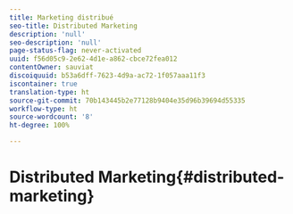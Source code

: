 ```yaml
---
title: Marketing distribué
seo-title: Distributed Marketing
description: 'null'
seo-description: 'null'
page-status-flag: never-activated
uuid: f56d05c9-2e62-4d1e-a862-cbce72fea012
contentOwner: sauviat
discoiquuid: b53a6dff-7623-4d9a-ac72-1f057aaa11f3
iscontainer: true
translation-type: ht
source-git-commit: 70b143445b2e77128b9404e35d96b39694d55335
workflow-type: ht
source-wordcount: '8'
ht-degree: 100%

---
```



# Distributed Marketing{#distributed-marketing}

